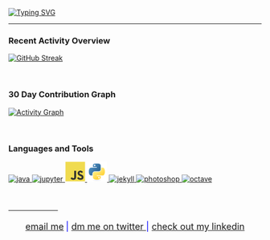 [![Typing SVG](https://readme-typing-svg.herokuapp.com?color=61dbfb&size=25&duration=3500&center=false&vCenter=true&lines=%F0%9F%91%8B++%F0%9F%91%8B++%F0%9F%91%8B;Hey+there;I'm+Shahbaj;Welcome+to+my+GitHub)](https://git.io/typing-svg)
<hr />

### Recent Activity Overview

[![GitHub Streak](https://github-readme-streak-stats.herokuapp.com?user=shahbajsingh&theme=react&hide_border=true&date_format=j%20M%5B%20Y%5D)](https://git.io/streak-stats)

<br />

### 30 Day Contribution Graph

[![Activity Graph](https://activity-graph.herokuapp.com/graph?username=shahbajsingh&theme=react-dark&custom_title=Activity&nbsp;Graph&line=61dbfb&point=61dbfb&hide_border=true&hide_title=true&area=true&area_color=61dbfb)](https://github.com/ashutosh00710/github-readme-activity-graph)

<br />

### Languages and Tools

<p align="left">
<a href="https://www.java.com/en/" target="_blank" rel="noreferrer">
<img src="https://user-images.githubusercontent.com/75505093/171753088-27fa9e07-90f8-419b-b2b9-c7f91b1dbdad.png" alt="java" width="40" height="40"/>
</a>
<a href="https://jupyter.org/" target="_blank" rel="noreferrer">
<img src="https://user-images.githubusercontent.com/75505093/171753217-2f8ad963-4c47-4a0f-9553-da92021f18b7.png" alt="jupyter" width="40" height="40"/>
</a>
<a href="https://developer.mozilla.org/en-US/docs/Web/JavaScript" target="_blank" rel="noreferrer">
<img src="https://raw.githubusercontent.com/devicons/devicon/master/icons/javascript/javascript-original.svg" alt="javascript" width="40" height="40"/>
</a>
<a href="https://www.python.org" target="_blank" rel="noreferrer">
<img src="https://raw.githubusercontent.com/devicons/devicon/master/icons/python/python-original.svg" alt="python" width="40" height="40"/>
</a>
<a href="https://jekyllrb.com//" target="_blank" rel="noreferrer">
<img src="https://user-images.githubusercontent.com/75505093/171753376-6eaff0f0-8f88-455c-89aa-198ca7a41f50.png" alt="jekyll" width="40" height="40"/>
</a>
<a href="https://community.adobe.com/t5/photoshop-ecosystem/ct-p/ct-photoshop" target="_blank" rel="noreferrer">
<img src="https://user-images.githubusercontent.com/75505093/171753586-22736f32-01ce-45fd-9e81-6dc1bbbdd973.png" alt="photoshop" width="40" height="40"/>
</a>
<a href="https://www.gnu.org/software/octave/index" target="_blank" rel="noreferrer">
<img src="https://user-images.githubusercontent.com/75505093/171755816-b8481bef-e307-463b-a0d8-97728e29b4ee.png" alt="octave" width="40" height="40"/>
</a>
</p>

<br />

~~&nbsp;&nbsp;&nbsp;&nbsp;&nbsp;&nbsp;&nbsp;&nbsp;&nbsp;&nbsp;&nbsp;&nbsp;&nbsp;&nbsp;&nbsp;&nbsp;&nbsp;&nbsp;&nbsp;&nbsp;&nbsp;&nbsp;&nbsp;&nbsp;&nbsp;~~

<footer>
      <div align="left" class="footer" style="margin-center:auto;margin-center:auto;text-align:center">
            <span class="nowrap" style="color:blue;font-size:18px;"><a href="mailto:shahbajs987@gmail.com?subject=From Github">email me</a></span>
            <span class="nowrap" style="color:blue;font-size:18px;"> | <a href="https://twitter.com/messages/compose?recipient_id=2681523565&text=Hey%20Shahbaj">dm me on twitter </a></span>
            <span class="nowrap" style="color:blue;font-size:18px;"> | <a href="https://www.linkedin.com/in/shahbaj-singh-84b12a202/">check out my linkedin</a></span>
      </div>
</footer>
